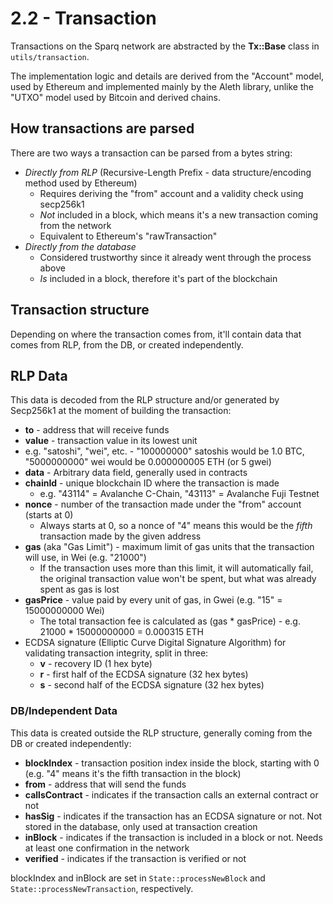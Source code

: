 # 2.2 - Transaction

Transactions on the Sparq network are abstracted by the **Tx::Base** class in `utils/transaction`.

The implementation logic and details are derived from the "Account" model, used by Ethereum and implemented mainly by the Aleth library, unlike the "UTXO" model used by Bitcoin and derived chains.

## How transactions are parsed

There are two ways a transaction can be parsed from a bytes string:

* *Directly from RLP* (Recursive-Length Prefix - data structure/encoding method used by Ethereum)
  * Requires deriving the "from" account and a validity check using secp256k1
  * *Not* included in a block, which means it's a new transaction coming from the network
  * Equivalent to Ethereum's "rawTransaction"
* *Directly from the database*
  * Considered trustworthy since it already went through the process above
  * *Is* included in a block, therefore it's part of the blockchain

## Transaction structure

Depending on where the transaction comes from, it'll contain data that comes from RLP, from the DB, or created independently.

## RLP Data

This data is decoded from the RLP structure and/or generated by Secp256k1 at the moment of building the transaction:

* **to** - address that will receive funds
* **value** - transaction value in its lowest unit
 * e.g. "satoshi", "wei", etc. - "100000000" satoshis would be 1.0 BTC, "5000000000" wei would be 0.000000005 ETH (or 5 gwei)
* **data** - Arbitrary data field, generally used in contracts
* **chainId** - unique blockchain ID where the transaction is made
  * e.g. "43114" = Avalanche C-Chain, "43113" = Avalanche Fuji Testnet
* **nonce** - number of the transaction made under the "from" account (starts at 0)
  * Always starts at 0, so a nonce of "4" means this would be the *fifth* transaction made by the given address
* **gas** (aka "Gas Limit") - maximum limit of gas units that the transaction will use, in Wei (e.g. "21000")
  * If the transaction uses more than this limit, it will automatically fail, the original transaction value won't be spent, but what was already spent as gas is lost
* **gasPrice** - value paid by every unit of gas, in Gwei (e.g. "15" = 15000000000 Wei)
  * The total transaction fee is calculated as (gas * gasPrice) - e.g. 21000 * 15000000000 = 0.000315 ETH
* ECDSA signature (Elliptic Curve Digital Signature Algorithm) for validating transaction integrity, split in three:
  * **v** - recovery ID (1 hex byte)
  * **r** - first half of the ECDSA signature (32 hex bytes)
  * **s** - second half of the ECDSA signature (32 hex bytes)

### DB/Independent Data

This data is created outside the RLP structure, generally coming from the DB or created independently:

* **blockIndex** - transaction position index inside the block, starting with 0 (e.g. "4" means it's the fifth transaction in the block)
* **from** - address that will send the funds
* **callsContract** - indicates if the transaction calls an external contract or not
* **hasSig** - indicates if the transaction has an ECDSA signature or not. Not stored in the database, only used at transaction creation
* **inBlock** - indicates if the transaction is included in a block or not. Needs at least one confirmation in the network
* **verified** - indicates if the transaction is verified or not

blockIndex and inBlock are set in `State::processNewBlock` and `State::processNewTransaction`, respectively.

